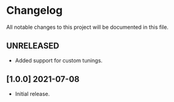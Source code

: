 # Changelog

All notable changes to this project will be documented in this file.

## UNRELEASED
- Added support for custom tunings.

## [1.0.0] 2021-07-08
- Initial release.
